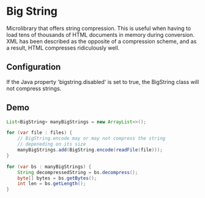 # Big String

Microlibrary that offers string compression. This is useful when having to load tens of thousands
of HTML documents in memory during conversion. XML has been described as the opposite of a compression scheme,
and as a result, HTML compresses ridiculously well.

## Configuration 

If the Java property 'bigstring.disabled' is set to true, the BigString class will not compress strings.

## Demo

```java
List<BigString> manyBigStrings = new ArrayList<>();

for (var file : files) {
    // BigString.encode may or may not compress the string 
    // depeneding on its size
    manyBigStrings.add(BigString.encode(readFile(file)));
}

for (var bs : manyBigStrings) {
    String decompressedString = bs.decompress();
    byte[] bytes = bs.getBytes();
    int len = bs.getLength();
}
```